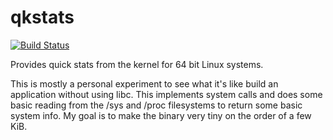 qkstats
====

[![Build Status](https://travis-ci.org/jncraton/qkstats.svg?branch=master)](https://travis-ci.org/jncraton/qkstats)

Provides quick stats from the kernel for 64 bit Linux systems.

This is mostly a personal experiment to see what it's like build an application without using libc. This implements system calls and does some basic reading from the /sys and /proc filesystems to return some basic system info. My goal is to make the binary very tiny on the order of a few KiB.